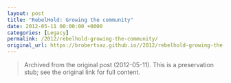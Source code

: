 ```yaml
---
layout: post
title: "RebelHold: Growing the community"
date: 2012-05-11 00:00:00 +0000
categories: [Legacy]
permalink: /2012/rebelhold-growing-the-community/
original_url: https://brobertsaz.github.io//2012/rebelhold-growing-the-community/
---
```


> Archived from the original post (2012-05-11). This is a preservation stub; see the original link for full content.

